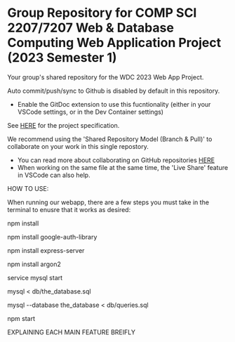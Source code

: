# Group Repository for COMP SCI 2207/7207 Web & Database Computing Web Application Project (2023 Semester 1)

Your group's shared repository for the WDC 2023 Web App Project.

Auto commit/push/sync to Github is disabled by default in this repository.
- Enable the GitDoc extension to use this fucntionality (either in your VSCode settings, or in the Dev Container settings)

See [HERE](https://myuni.adelaide.edu.au/courses/85266/pages/2023-web-application-group-project-specification) for the project specification.

We recommend using the 'Shared Repository Model (Branch & Pull)' to collaborate on your work in this single repostory.
- You can read more about collaborating on GitHub repositories [HERE](https://docs.github.com/en/pull-requests/collaborating-with-pull-requests)
- When working on the same file at the same time, the 'Live Share' feature in VSCode can also help.

HOW TO USE:

When running our webapp, there are a few steps you must take in the terminal to enusre that it works as desired:

npm install

npm install google-auth-library

npm install express-server

 npm install argon2

service mysql start

mysql < db/the_database.sql

mysql --database the_database < db/queries.sql

npm start

EXPLAINING EACH MAIN FEATURE BREIFLY

